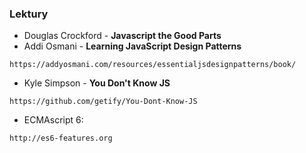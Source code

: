 ### Lektury
* Douglas Crockford - **Javascript the Good Parts**
* Addi Osmani - **Learning JavaScript Design Patterns**
```HTTP
https://addyosmani.com/resources/essentialjsdesignpatterns/book/
```
* Kyle Simpson - **You Don't Know JS** 
```HTTP
https://github.com/getify/You-Dont-Know-JS
```
* ECMAscript 6:
```HTTP
http://es6-features.org
```

